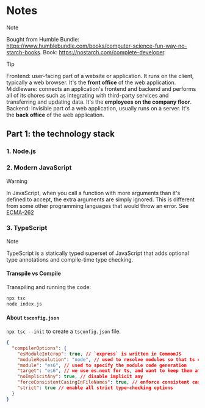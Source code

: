 # Notes

> [!NOTE]  
> Bought from Humble Bundle: https://www.humblebundle.com/books/computer-science-fun-way-no-starch-books.
> Book: https://nostarch.com/complete-developer.

> [!TIP]
> Frontend: user-facing part of a website or application. It runs on the client, typically a web browser. It's the **front office** of the web application.
> Middleware: connects an application's frontend and backend and performs all of its chores such as integrating with third-party services and transferring and updating data. It's the **employees on the company floor**.
> Backend: invisible part of a web application, usually runs on a server. It's the **back office** of the web application.

## Part 1: the technology stack

### 1. Node.js

### 2. Modern JavaScript

> [!WARNING]
> In JavaScript, when you call a function with more arguments than it's defined to accept, the extra arguments are simply ignored. This is different from some other programming languages that would throw an error. See [ECMA-262](https://ecma-international.org/publications-and-standards/standards/ecma-262/)

### 3. TypeScript

> [!NOTE]
> TypeScript is a statically typed superset of JavaScript that adds optional type annotations and compile-time type checking.

#### Transpile vs Compile

Transpiling and running the code:

```bash
npx tsc
node index.js
```

#### About `tsconfig.json`

`npx tsc --init` to create a `tsconfig.json` file.

```json
{
  "compilerOptions": {
    "esModuleInterop": true, // `express` is written in CommonJS
    "moduleResolution": "node", // used to resolve modules so that ts can find and import the module
    "module": "es6", // used to specify the module code generation
    "target": "es6", // we use es.next for ts, and want to keep them after transpiling ts to js
    "noImplicitAny": true, // disable implicit any
    "forceConsistentCasingInFileNames": true, // enforce consistent casing in file names across different os
    "strict": true // enable all strict type-checking options
  }
}
```
